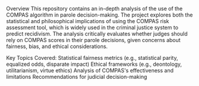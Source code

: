 Overview
This repository contains an in-depth analysis of the use of the COMPAS algorithm in parole decision-making. The project explores both the statistical and philosophical implications of using the COMPAS risk assessment tool, which is widely used in the criminal justice system to predict recidivism. The analysis critically evaluates whether judges should rely on COMPAS scores in their parole decisions, given concerns about fairness, bias, and ethical considerations.

Key Topics Covered:
Statistical fairness metrics (e.g., statistical parity, equalized odds, disparate impact)
Ethical frameworks (e.g., deontology, utilitarianism, virtue ethics)
Analysis of COMPAS's effectiveness and limitations
Recommendations for judicial decision-making
